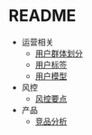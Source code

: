 # README

* 运营相关
  * [用户群体划分](yun-ying-xiang-guan/yong-hu-qun-ti-hua-fen.md)
  * [用户标签](yun-ying-xiang-guan/yong-hu-biao-qian.md)
  * [用户模型]()
* 风控
  * [风控要点](feng-kong/untitled.md)
* 产品
  * [竞品分析](chan-pin/jing-pin-fen-xi.md)



